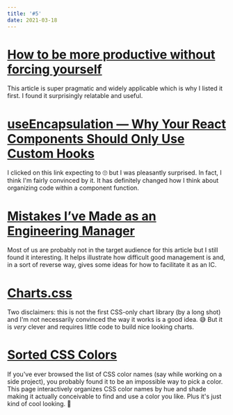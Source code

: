 ```yaml
---
title: '#5'
date: 2021-03-18
---
```


# [How to be more productive without forcing yourself](https://www.deprocrastination.co/blog/how-to-be-productive-without-forcing-yourself)

This article is super pragmatic and widely applicable which is why I listed it first. I found it surprisingly relatable and useful.

# [useEncapsulation — Why Your React Components Should Only Use Custom Hooks](https://kyleshevlin.com/use-encapsulation)

I clicked on this link expecting to 🙄 but I was pleasantly surprised. In fact, I think I'm fairly convinced by it. It has definitely changed how I think about organizing code within a component function.

# [Mistakes I’ve Made as an Engineering Manager](https://css-tricks.com/mistakes-ive-made-as-an-engineering-manager/)

Most of us are probably not in the target audience for this article but I still found it interesting. It helps illustrate how difficult good management is and, in a sort of reverse way, gives some ideas for how to facilitate it as an IC.

# [Charts.css](https://chartscss.org/)

Two disclaimers: this is not the first CSS-only chart library (by a long shot) and I'm not necessarily convinced the way it works is a good idea. 😅 But it is _very_ clever and requires little code to build nice looking charts.

# [Sorted CSS Colors](https://enes.in/sorted-colors/)

If you've ever browsed the list of CSS color names (say while working on a side project), you probably found it to be an impossible way to pick a color. This page interactively organizes CSS color names by hue and shade making it actually conceivable to find and use a color you like. Plus it's just kind of cool looking. 🙂
